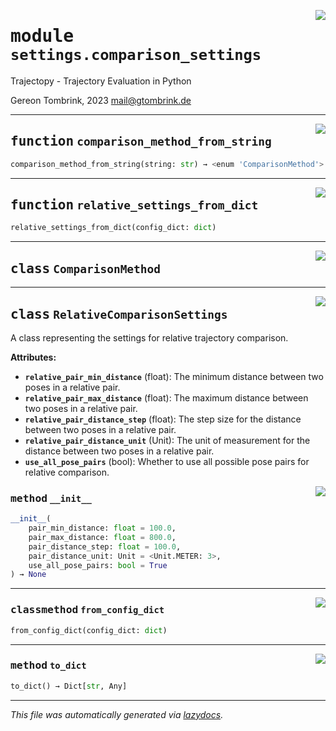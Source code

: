 <!-- markdownlint-disable -->

<a href="..\trajectopy_core\settings\comparison_settings.py#L0"><img align="right" style="float:right;" src="https://img.shields.io/badge/-source-cccccc?style=flat-square"></a>

# <kbd>module</kbd> `settings.comparison_settings`
Trajectopy - Trajectory Evaluation in Python 

Gereon Tombrink, 2023 mail@gtombrink.de 


---

<a href="..\trajectopy_core\settings\comparison_settings.py#L58"><img align="right" style="float:right;" src="https://img.shields.io/badge/-source-cccccc?style=flat-square"></a>

## <kbd>function</kbd> `comparison_method_from_string`

```python
comparison_method_from_string(string: str) → <enum 'ComparisonMethod'>
```






---

<a href="..\trajectopy_core\settings\comparison_settings.py#L65"><img align="right" style="float:right;" src="https://img.shields.io/badge/-source-cccccc?style=flat-square"></a>

## <kbd>function</kbd> `relative_settings_from_dict`

```python
relative_settings_from_dict(config_dict: dict)
```






---

<a href="..\trajectopy_core\settings\comparison_settings.py#L15"><img align="right" style="float:right;" src="https://img.shields.io/badge/-source-cccccc?style=flat-square"></a>

## <kbd>class</kbd> `ComparisonMethod`








---

<a href="..\trajectopy_core\settings\comparison_settings.py#L25"><img align="right" style="float:right;" src="https://img.shields.io/badge/-source-cccccc?style=flat-square"></a>

## <kbd>class</kbd> `RelativeComparisonSettings`
A class representing the settings for relative trajectory comparison. 



**Attributes:**
 
 - <b>`relative_pair_min_distance`</b> (float):  The minimum distance between two poses in a relative pair. 
 - <b>`relative_pair_max_distance`</b> (float):  The maximum distance between two poses in a relative pair. 
 - <b>`relative_pair_distance_step`</b> (float):  The step size for the distance between two poses in a relative pair. 
 - <b>`relative_pair_distance_unit`</b> (Unit):  The unit of measurement for the distance between two poses in a relative pair. 
 - <b>`use_all_pose_pairs`</b> (bool):  Whether to use all possible pose pairs for relative comparison. 

<a href="..\<string>"><img align="right" style="float:right;" src="https://img.shields.io/badge/-source-cccccc?style=flat-square"></a>

### <kbd>method</kbd> `__init__`

```python
__init__(
    pair_min_distance: float = 100.0,
    pair_max_distance: float = 800.0,
    pair_distance_step: float = 100.0,
    pair_distance_unit: Unit = <Unit.METER: 3>,
    use_all_pose_pairs: bool = True
) → None
```








---

<a href="..\trajectopy_core\settings\comparison_settings.py#L53"><img align="right" style="float:right;" src="https://img.shields.io/badge/-source-cccccc?style=flat-square"></a>

### <kbd>classmethod</kbd> `from_config_dict`

```python
from_config_dict(config_dict: dict)
```





---

<a href="..\trajectopy_core\settings\comparison_settings.py#L44"><img align="right" style="float:right;" src="https://img.shields.io/badge/-source-cccccc?style=flat-square"></a>

### <kbd>method</kbd> `to_dict`

```python
to_dict() → Dict[str, Any]
```








---

_This file was automatically generated via [lazydocs](https://github.com/ml-tooling/lazydocs)._

